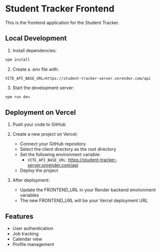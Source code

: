 # Student Tracker Frontend

This is the frontend application for the Student Tracker.

## Local Development

1. Install dependencies:
```bash
npm install
```

2. Create a .env file with:
```
VITE_API_BASE_URL=https://student-tracker-server.onrender.com/api
```

3. Start the development server:
```bash
npm run dev
```

## Deployment on Vercel

1. Push your code to GitHub

2. Create a new project on Vercel:
   - Connect your GitHub repository
   - Select the client directory as the root directory
   - Set the following environment variable:
     - `VITE_API_BASE_URL`: https://student-tracker-server.onrender.com/api
   - Deploy the project

3. After deployment:
   - Update the FRONTEND_URL in your Render backend environment variables
   - The new FRONTEND_URL will be your Vercel deployment URL

## Features

- User authentication
- Job tracking
- Calendar view
- Profile management
